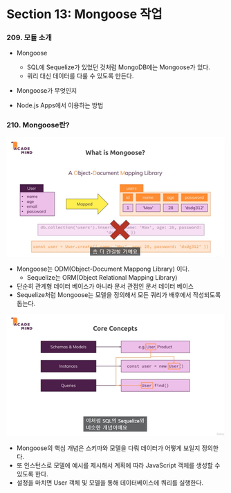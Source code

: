 # Section 13: Mongoose 작업

### 209. 모듈 소개

- Mongoose

  - SQL에 Sequelize가 있었던 것처럼 MongoDB에는 Mongoose가 있다.
  - 쿼리 대신 데이터를 다룰 수 있도록 만든다.

- Mongoose가 무엇인지
- Node.js Apps에서 이용하는 방법

### 210. Mongoose란?

![](./imgs/Mongoose_1.png)

- Mongoose는 ODM(Object-Document Mappong Library) 이다.
  - Sequelize는 ORM(Object Relational Mapping Library)
- 단순히 관계형 데이터 베이스가 아니라 문서 관점인 문서 데이터 베이스
- Sequelize처럼 Mongoose는 모델을 정의해서 모든 쿼리가 배후에서 작성되도록 돕는다.

![](./imgs/Mongoose_2.png)

- Mongoose의 핵심 개념은 스키마와 모델을 다뤄 데이터가 어떻게 보일지 정의한다.
- 또 인스턴스로 모델에 예시를 제시해서 계획에 따라 JavaScript 객체를 생성할 수 있도록 한다.
- 설정을 마치면 User 객체 및 모델을 통해 데이터베이스에 쿼리를 실행한다.
